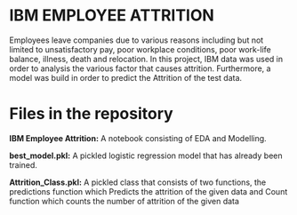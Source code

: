 # IBM EMPLOYEE ATTRITION

Employees leave companies due to various reasons including but not limited to unsatisfactory pay, poor workplace conditions, poor work-life balance, illness, death and relocation. In this project, IBM data was used in order to analysis the various factor that causes attrition. Furthermore, a model was build in order to predict the Attrition of the test data. 

# Files in the repository

**IBM Employee Attrition:** A notebook consisting of EDA and Modelling.

**best_model.pkl:**  A pickled logistic regression model that has already been trained. 

**Attrition_Class.pkl:** A pickled class that consists of two functions, the predictions function which Predicts the attrition of the given data and  Count function which counts the number of attrition of the given data 
